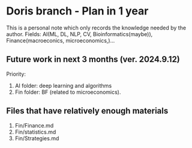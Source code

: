 # Doris branch - Plan in 1 year
This is a personal note which only records the knowledge needed by the author.
Fields: AI(ML, DL, NLP, CV, Bioinformatics(maybe)), Finance(macroeconics, microeconomics,)... 

## Future work in next 3 months (ver. 2024.9.12)
Priority: 
1. AI folder: deep learning and algorithms
2. Fin folder: BF (related to microeconomics).

## Files that have relatively enough materials
1. Fin/Finance.md
2. Fin/statistics.md
3. Fin/Strategies.md